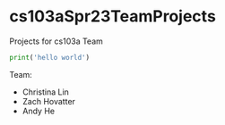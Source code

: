 # cs103aSpr23TeamProjects
Projects for cs103a Team

``` python
print('hello world')
```
Team: 
* Christina Lin 
* Zach Hovatter 
* Andy He 
